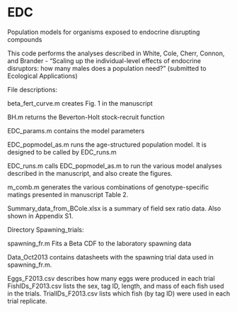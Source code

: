 # EDC
Population models for organisms exposed to endocrine disrupting compounds

This code performs the analyses described in White, Cole, Cherr, Connon, and Brander - “Scaling up the individual-level effects of endocrine disruptors: how many males does a population need?” (submitted to Ecological Applications)

File descriptions:

beta_fert_curve.m creates Fig. 1 in the manuscript

BH.m returns the Beverton-Holt stock-recruit function

EDC_params.m contains the model parameters

EDC_popmodel_as.m runs the age-structured population model. It is designed to be called by EDC_runs.m

EDC_runs.m calls EDC_popmodel_as.m to run the various model analyses described in the manuscript, and also create the figures.

m_comb.m generates the various combinations of genotype-specific matings presented in manuscript Table 2.

Summary_data_from_BCole.xlsx is a summary of field sex ratio data. Also shown in Appendix S1.

Directory Spawning_trials:

spawning_fr.m Fits a Beta CDF to the laboratory spawning data

Data_Oct2013 contains datasheets with the spawning trial data used in spawning_fr.m.

Eggs_F2013.csv describes how many eggs were produced in each trial
FishIDs_F2013.csv lists the sex, tag ID, length, and mass of each fish used in the trials.
TrialIDs_F2013.csv lists which fish (by tag ID) were used in each trial replicate.
